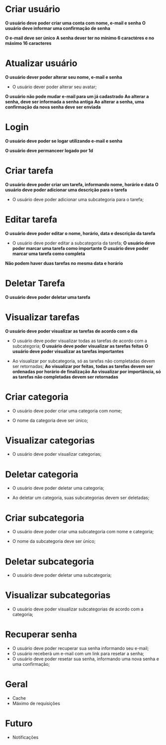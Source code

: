 # Criar usuário

**O usuário deve poder criar uma conta com nome, e-mail e senha**
**O usuário deve informar uma confirmação de senha**

**O e-mail deve ser único**
**A senha dever ter no mínimo 6 caractéres e no máximo 16 caracteres**

# Atualizar usuário

**O usuário dever poder alterar seu nome, e-mail e senha**
- O usuário dever poder alterar seu avatar;

**O usuário não pode mudar e-mail para um já cadastrado**
**Ao alterar a senha, deve ser informada a senha antiga**
**Ao alterar a senha, uma confirmação da nova senha deve ser enviada**

# Login

**O usuário deve poder se logar utilizando e-mail e senha**

**O usuário deve permanceer logado por 1d**

# Criar tarefa

**O usuário deve poder criar um tarefa, informando nome, horário e data**
**O usuário deve poder adicionar uma descrição para o tarefa**
- O usuário deve poder adicionar uma subcategoria para o tarefa;

# Editar tarefa

**O usuário deve poder editar o nome, horário, data e descrição da tarefa**
- O usuário deve poder editar a subcategoria da tarefa;
**O usuário deve poder marcar uma tarefa como importante**
**O usuário deve poder marcar uma tarefa como completa**

**Não podem haver duas tarefas no mesma data e horário**

# Deletar Tarefa

**O usuário deve poder deletar uma tarefa**

# Visualizar tarefas

**O usuário deve poder visualizar as tarefas de acordo com o dia**
- O usuário deve poder visualizar todas as tarefas de acordo com a subcategoria;
**O usuário deve poder visualizar as tarefas feitas**
**O usuário deve poder visualizar as tarefas importantes**

- Ao visualizar por subcategoria, só as tarefas não completadas devem ser retornadas;
**Ao visualizar por feitas, todas as tarefas devem ser ordenadas por horário de finalização**
**Ao visualizar por importância, só as tarefas não completadas devem ser retornadas**

# Criar categoria

- O usuário deve poder criar uma categoria com nome; 

- O nome da categoria deve ser único;

# Visualizar categorias

- O usuário deve poder visualizar categorias; 

# Deletar categoria

- O usuário deve poder deletar uma categoria; 

- Ao deletar um categoria, suas subcategorias devem ser deletadas;

# Criar subcategoria

- O usuário deve poder criar uma subcategoria com nome e categoria; 

- O nome da subcategoria deve ser único;

# Deletar subcategoria

- O usuário deve poder deletar uma subcategoria; 

# Visualizar subcategorias

- O usuário deve poder visualizar subcategorias de acordo com a categoria;

# Recuperar senha

- O usuário deve poder recuperar sua senha informando seu e-mail;
- O usuário receberá um e-mail com um link para resetar a senha;
- O usuário deve poder resetar sua senha, informando uma nova senha e uma confirmação;

# Geral

- Cache
- Máximo de requisições

# Futuro

- Notificações